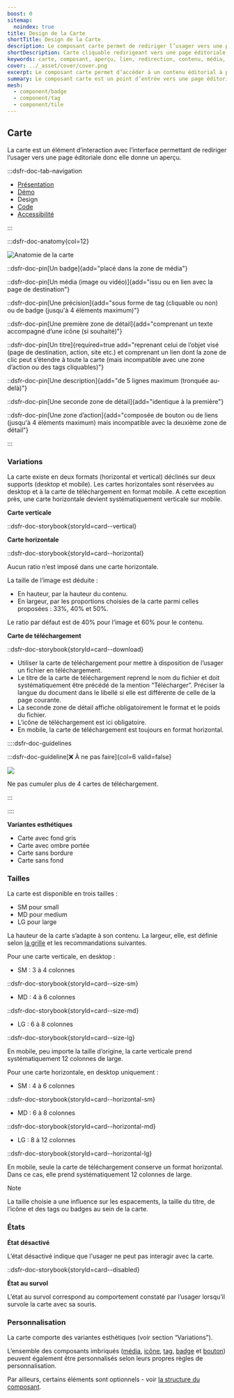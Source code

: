 ```yaml
---
boost: 0
sitemap:
  noindex: true
title: Design de la Carte
shortTitle: Design de la Carte
description: Le composant carte permet de rediriger l’usager vers une page éditoriale, en lui donnant un aperçu. Elle peut intégrer des médias, actions, tags ou boutons et se décline en différents formats.
shortDescription: Carte cliquable redirigeant vers une page éditoriale avec aperçu.
keywords: carte, composant, aperçu, lien, redirection, contenu, média, badge, tag, bouton, DSFR, tuile
cover: ../_asset/cover/cover.png
excerpt: Le composant carte permet d’accéder à un contenu éditorial à partir d’un aperçu visuel structuré, sous forme verticale ou horizontale.
summary: Le composant carte est un point d’entrée vers une page éditoriale ou un contenu spécifique. Il permet d’afficher un aperçu clair à travers une structure visuelle contenant un titre, une description, des éléments comme badges ou tags, une image ou vidéo, et des actions. Il existe en formats vertical et horizontal, en plusieurs tailles, et peut inclure des variations esthétiques comme le fond gris ou l’absence de bordure. Des règles UX précises guident son usage pour garantir la cohérence, l’accessibilité et la bonne hiérarchisation de l’information.
mesh:
  - component/badge
  - component/tag
  - component/tile
---
```


## Carte

La carte est un élément d’interaction avec l’interface permettant de rediriger l’usager vers une page éditoriale donc elle donne un aperçu.

:::dsfr-doc-tab-navigation

- [Présentation](../index.md)
- [Démo](../demo/index.md)
- Design
- [Code](../code/index.md)
- [Accessibilité](../accessibility/index.md)

:::

:::dsfr-doc-anatomy{col=12}

![Anatomie de la carte](../_asset/anatomy/anatomy-1.png)

::dsfr-doc-pin[Un badge]{add="placé dans la zone de média"}

::dsfr-doc-pin[Un média (image ou vidéo)]{add="issu ou en lien avec la page de destination"}

::dsfr-doc-pin[Une précision]{add="sous forme de tag (cliquable ou non) ou de badge (jusqu'à 4 éléments maximum)"}

::dsfr-doc-pin[Une première zone de détail]{add="comprenant un texte accompagné d’une icône (si souhaité)"}

::dsfr-doc-pin[Un titre]{required=true add="reprenant celui de l’objet visé (page de destination, action, site etc.) et comprenant un lien dont la zone de clic peut s’étendre à toute la carte (mais incompatible avec une zone d’action ou des tags cliquables)"}

::dsfr-doc-pin[Une description]{add="de 5 lignes maximum (tronquée au-delà)"}

::dsfr-doc-pin[Une seconde zone de détail]{add="identique à la première"}

::dsfr-doc-pin[Une zone d’action]{add="composée de bouton ou de liens (jusqu'à 4 éléments maximum) mais incompatible avec la deuxième zone de détail"}

:::

### Variations

La carte existe en deux formats (horizontal et vertical) déclinés sur deux supports (desktop et mobile). Les cartes horizontales sont réservées au desktop et à la carte de téléchargement en format mobile. A cette exception près, une carte horizontale devient systématiquement verticale sur mobile.

**Carte verticale**

::dsfr-doc-storybook{storyId=card--vertical}

**Carte horizontale**

::dsfr-doc-storybook{storyId=card--horizontal}

Aucun ratio n’est imposé dans une carte horizontale.

La taille de l’image est déduite :

- En hauteur, par la hauteur du contenu.
- En largeur, par les proportions choisies de la carte parmi celles proposées : 33%, 40% et 50%.

Le ratio par défaut est de 40% pour l’image et 60% pour le contenu.

**Carte de téléchargement**

::dsfr-doc-storybook{storyId=card--download}

- Utiliser la carte de téléchargement pour mettre à disposition de l’usager un fichier en téléchargement.
- Le titre de la carte de téléchargement reprend le nom du fichier et doit systématiquement être précédé de la mention “Télécharger”. Préciser la langue du document dans le libellé si elle est différente de celle de la page courante.
- La seconde zone de détail affiche obligatoirement le format et le poids du fichier.
- L’icône de téléchargement est ici obligatoire.
- En mobile, la carte de téléchargement est toujours en format horizontal.

::::dsfr-doc-guidelines

:::dsfr-doc-guideline[❌ À ne pas faire]{col=6 valid=false}

![](../_asset/variation/dont-1.png)

Ne pas cumuler plus de 4 cartes de téléchargement.

:::

::::

**Variantes esthétiques**

- Carte avec fond gris
- Carte avec ombre portée
- Carte sans bordure
- Carte sans fond

### Tailles

La carte est disponible en trois tailles :

- SM pour small
- MD pour medium
- LG pour large

La hauteur de la carte s’adapte à son contenu. La largeur, elle, est définie selon [la grille](../../../../../core/_part/doc/grid/index.md) et les recommandations suivantes.

Pour une carte verticale, en desktop :

- SM : 3 à 4 colonnes

::dsfr-doc-storybook{storyId=card--size-sm}

- MD : 4 à 6 colonnes

::dsfr-doc-storybook{storyId=card--size-md}

- LG : 6 à 8 colonnes

::dsfr-doc-storybook{storyId=card--size-lg}

En mobile, peu importe la taille d’origine, la carte verticale prend systématiquement 12 colonnes de large.

Pour une carte horizontale, en desktop uniquement :

- SM : 4 à 6 colonnes

::dsfr-doc-storybook{storyId=card--horizontal-sm}

- MD : 6 à 8 colonnes

::dsfr-doc-storybook{storyId=card--horizontal-md}

- LG : 8 à 12 colonnes

::dsfr-doc-storybook{storyId=card--horizontal-lg}

En mobile, seule la carte de téléchargement conserve un format horizontal. Dans ce cas, elle prend systématiquement 12 colonnes de large.

> [!NOTE]
> La taille choisie a une influence sur les espacements, la taille du titre, de l’icône et des tags ou badges au sein de la carte.

### États

**État désactivé**

L’état désactivé indique que l'usager ne peut pas interagir avec la carte.

::dsfr-doc-storybook{storyId=card--disabled}

**État au survol**

L’état au survol correspond au comportement constaté par l’usager lorsqu’il survole la carte avec sa souris.

### Personnalisation

La carte comporte des variantes esthétiques (voir section “Variations”).

L’ensemble des composants imbriqués ([média](../../../../../core/_part/doc/media/index.md), [icône](../../../../../core/_part/doc/icon/index.md), [tag](../../../../tag/_part/doc/index.md), [badge](../../../../badge/_part/doc/index.md) et [bouton](../../../../button/_part/doc/index.md)) peuvent également être personnalisés selon leurs propres règles de personnalisation.

Par ailleurs, certains éléments sont optionnels - voir [la structure du composant](#carte).
